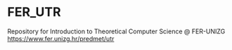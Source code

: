 # FER_UTR
Repository for Introduction to Theoretical Computer Science @ FER-UNIZG
https://www.fer.unizg.hr/predmet/utr
